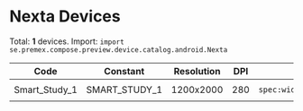 # Nexta Devices

Total: **1** devices. Import: `import se.premex.compose.preview.device.catalog.android.Nexta`

| Code | Constant | Resolution | DPI | Compose Spec | Preview Usage |
|------|----------|------------|-----|-------------|---------------|
| Smart_Study_1 | SMART_STUDY_1 | 1200x2000 | 280 | `spec:width=1200px,height=2000px,dpi=280` | `@Preview(device = Nexta.SMART_STUDY_1)` |

<!-- Generated automatically. Do not edit manually. -->
